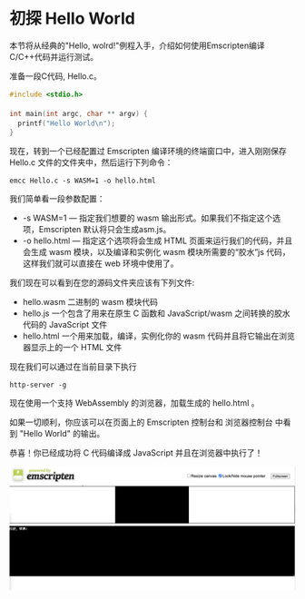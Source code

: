 # 初探 Hello World

本节将从经典的"Hello, wolrd!"例程入手，介绍如何使用Emscripten编译C/C++代码并运行测试。

准备一段C代码, Hello.c。

```c
#include <stdio.h>

int main(int argc, char ** argv) {
  printf("Hello World\n");
}
```

现在，转到一个已经配置过 Emscripten 编译环境的终端窗口中，进入刚刚保存 Hello.c 文件的文件夹中，然后运行下列命令：

```shell
emcc Hello.c -s WASM=1 -o hello.html
```

我们简单看一段参数配置：

- -s WASM=1 — 指定我们想要的 wasm 输出形式。如果我们不指定这个选项，Emscripten 默认将只会生成asm.js。
- -o hello.html — 指定这个选项将会生成 HTML 页面来运行我们的代码，并且会生成 wasm 模块，以及编译和实例化 wasm 模块所需要的“胶水”js 代码，这样我们就可以直接在 web 环境中使用了。

我们现在可以看到在您的源码文件夹应该有下列文件:

- hello.wasm 二进制的 wasm 模块代码
- hello.js 一个包含了用来在原生 C 函数和 JavaScript/wasm 之间转换的胶水代码的 JavaScript 文件
- hello.html 一个用来加载，编译，实例化你的 wasm 代码并且将它输出在浏览器显示上的一个 HTML 文件

现在我们可以通过在当前目录下执行

```shell
http-server -g
```

现在使用一个支持 WebAssembly 的浏览器，加载生成的 hello.html 。

如果一切顺利，你应该可以在页面上的 Emscripten 控制台和 浏览器控制台 中看到 "Hello World" 的输出。

恭喜！你已经成功将 C 代码编译成 JavaScript 并且在浏览器中执行了！

![HelloWorld](https://raw.githubusercontent.com/NuoHui/typora-imgs/main/202212101033955.png)
